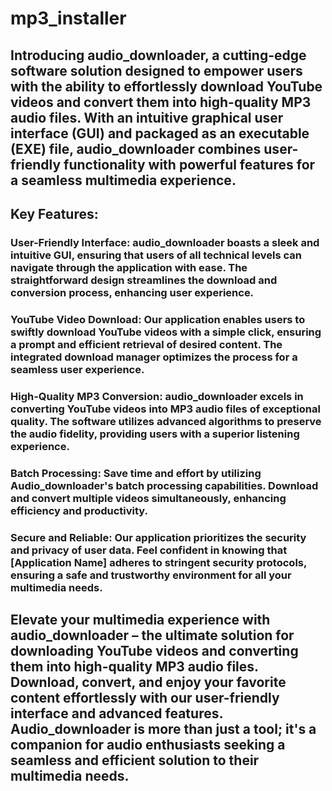 # mp3_installer

## Introducing audio_downloader, a cutting-edge software solution designed to empower users with the ability to effortlessly download YouTube videos and convert them into high-quality MP3 audio files. With an intuitive graphical user interface (GUI) and packaged as an executable (EXE) file, audio_downloader combines user-friendly functionality with powerful features for a seamless multimedia experience.

## Key Features:

### User-Friendly Interface: audio_downloader boasts a sleek and intuitive GUI, ensuring that users of all technical levels can navigate through the application with ease. The straightforward design streamlines the download and conversion process, enhancing user experience.

### YouTube Video Download: Our application enables users to swiftly download YouTube videos with a simple click, ensuring a prompt and efficient retrieval of desired content. The integrated download manager optimizes the process for a seamless user experience.

### High-Quality MP3 Conversion: audio_downloader excels in converting YouTube videos into MP3 audio files of exceptional quality. The software utilizes advanced algorithms to preserve the audio fidelity, providing users with a superior listening experience.

### Batch Processing: Save time and effort by utilizing Audio_downloader's batch processing capabilities. Download and convert multiple videos simultaneously, enhancing efficiency and productivity.

### Secure and Reliable: Our application prioritizes the security and privacy of user data. Feel confident in knowing that [Application Name] adheres to stringent security protocols, ensuring a safe and trustworthy environment for all your multimedia needs.

## Elevate your multimedia experience with audio_downloader – the ultimate solution for downloading YouTube videos and converting them into high-quality MP3 audio files. Download, convert, and enjoy your favorite content effortlessly with our user-friendly interface and advanced features. Audio_downloader is more than just a tool; it's a companion for audio enthusiasts seeking a seamless and efficient solution to their multimedia needs.

